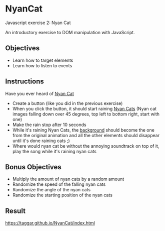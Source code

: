 # NyanCat
Javascript exercise 2: Nyan Cat 

An introductory exercise to DOM manipulation with JavaScript.

## Objectives

- Learn how to target elements
- Learn how to listen to events


## Instructions

Have you ever heard of [Nyan Cat](https://www.google.com/search?q=nyan+cat&oq=nyan+cat+&aqs=chrome..69i57j0l5.1087j0j4&sourceid=chrome&ie=UTF-8)
- Create a button (like you did in the previous exercise)
- When you click the button, it should start raining [Nyan Cats](http://www.stickpng.com/search?q=nyan%20cat&page=1)
(Nyan cat images falling down over 45 degrees, top left to bottom right, start with one)
- Make the rain stop after 10 seconds
- While it's raining Nyan Cats, the [background](https://s3.amazonaws.com/spoonflower/public/design_thumbnails/0439/6605/naynback9_shop_preview.png) should become the one from the original animation and all the other elements should disappear until it's done raining cats ;)
- Where would nyan cat be without the annoying soundtrack on top of it, play the song while it's raining nyan cats

## Bonus Objectives

- Multiply the amount of nyan cats by a random amount
- Randomize the speed of the falling nyan cats
- Randomize the angle of the nyan cats
- Randomize the starting position of the nyan cats


## Result

https://taggar.github.io/NyanCat/index.html

